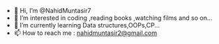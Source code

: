 - 👋 Hi, I’m @NahidMuntasir7
- 👀 I’m interested in coding ,reading books ,watching films and so on...
- 🌱 I’m currently learning Data structures,OOPs,CP...
- 📫 How to reach me : nahidmuntasir2@gmail.com


